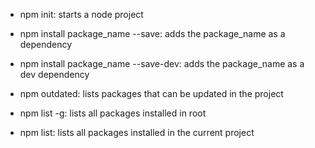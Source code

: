 - npm init: starts a node project
- npm install package_name --save: adds the package_name as a dependency
- npm install package_name --save-dev: adds the package_name as a dev dependency
- npm outdated: lists packages that can be updated in the project

- npm list -g: lists all packages installed in root
- npm list: lists all packages installed in the current project
